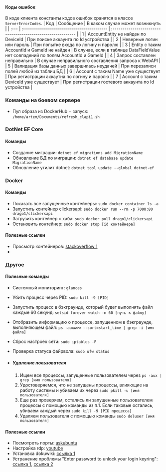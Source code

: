#### Коды ошибок
В коде клиента константы кодов ошибок хранятся в классе `ServerErrorCodes`.
| Код  | Сообщение                                   | В каком случае может возникнуть                              |
| :--- | :------------------------------------------ | :----------------------------------------------------------- |
| 1    | AccountEntity не найден по DeviceId         | При поиске аккаунта по Id устройства                         |
| 2    | Неверные логин или пароль                   | При попытке входа по логину и паролю                         |
| 3    | Entity с таким AccountId и GameId не найден | В случае, если в таблице DataFieldValue нет совпадений по полям AccountId и GameId |
| 4    | Запрос составлен неправильно                | В случае неправильного составления запроса к WebAPI          |
| 5    | Валидация базы данных завершилась неудачей  | При перезаписи полей любой из таблиц БД                      |
| 6    | Account с таким Name уже существует         | При регистрации аккаутна по логину и паролю                  |
| 7    | Account с таким DeviceId уже существует     | При регистрации гостевого аккаунта по Id устройства          |



### Команды на боевом сервере
- Пул образа из DockerHub + запуск: `/home/artem/Documents/refresh_clapi1.sh`

### DotNet EF Core
#### Команды
- Создание миграции: `dotnet ef migrations add MigrationName`
- Обновление БД по миграции: `dotnet ef database update MigrationName`
- Обновление утилит dotnet: `dotnet tool update --global dotnet-ef`

### Docker
#### Команды
- Показать все запущенные контейнеры: `sudo docker container ls -a`
- Запустить контейнер clickersapi: `sudo docker run --rm -p 7000:80 drago1/clickersapi`
- Загрузить контейнер с хаба: `sudo docker pull drago1/clickersapi`
 - Остановить контейнер: `sudo docker stop [id контейнера]`
#### Полезные ссылки
- Просмотр контейнеров: [stackoverflow 1](https://stackoverflow.com/questions/16840409/how-to-list-containers-in-docker) 
- 
### Другое
#### Полезные команды

- Системный мониторинг: `glances`
- Убить процесс через PID: `sudo kill -9 [PID]`
- Запустить процесс в бэкграунде, который будет выполнять файл каждые 60 секунд: `setsid forever watch -n 60 [путь к файлу]`
- Отобразить информацию о процессе, запущенном в бэкграунде, выполняющем файл: `ps -auxwww --sort=start_time | grep -i [имя файла]`

- Сброс настроек сети: `sudo iptables -F`

- Проверка статуса файрвола: `sudo ufw status`

- ##### Удаление пользователя

  1. Ищем все процессы, запущенные пользователем через `ps -aux | grep [имя пользователя]`
  2. Удостоверяемся, что не запущены процессы, влияющие на работу системы и убиваем их через `sudo pkill -u [имя пользователя]`
  3. Еще раз проверяем, остались ли запущенные пользователем процессы с помощью команды из п.1. Если таковые остались, убиваем каждый через `sudo kill -9 [PID процесса]`
  4. Удаляем пользователя с помощью команды `sudo deluser [имя пользователя]`
#### Полезные ссылки
- Посмотреть порты: [askubuntu](https://askubuntu.com/questions/538208/how-to-check-opened-closed-ports-on-my-computer)
- Настройка rdp: [youtube](<https://www.youtube.com/watch?v=a0p0y1bN8Tw>)
- Установка dokuwiki: [ссылка 1](https://www.linuxcloudvps.com/blog/how-to-install-dokuwiki-on-ubuntu-18-04/)
- Устранение проблемы "Enter password to unlock your login keyring": [ссылка 1](http://wiki.onsever.ru/linux/ubuntu_zaprashivaet_parol_-_enter_password_to_unlock_your_login_keyring), [ссылка 2](https://askubuntu.com/questions/495957/how-to-disable-the-unlock-your-keyring-popup)
